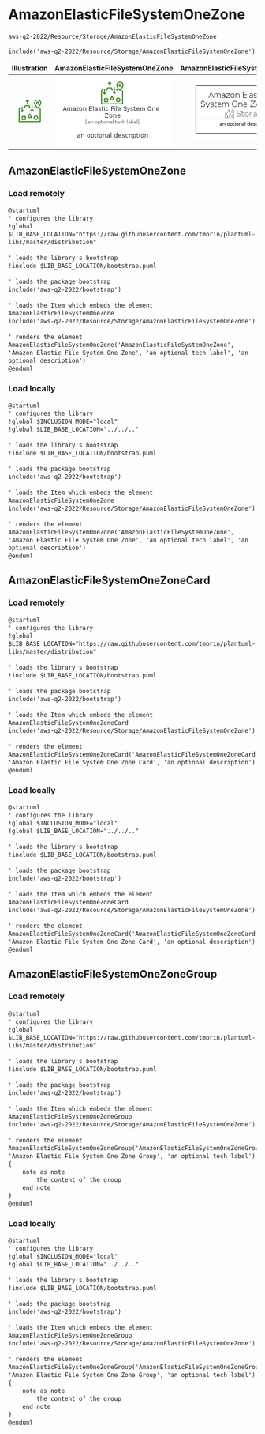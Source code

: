 # AmazonElasticFileSystemOneZone


```text
aws-q2-2022/Resource/Storage/AmazonElasticFileSystemOneZone
```

```text
include('aws-q2-2022/Resource/Storage/AmazonElasticFileSystemOneZone')
```



| Illustration | AmazonElasticFileSystemOneZone | AmazonElasticFileSystemOneZoneCard | AmazonElasticFileSystemOneZoneGroup |
| :---: | :---: | :---: | :---: |
| ![illustration for Illustration](../../../aws-q2-2022/Resource/Storage/AmazonElasticFileSystemOneZone.png) | ![illustration for AmazonElasticFileSystemOneZone](../../../aws-q2-2022/Resource/Storage/AmazonElasticFileSystemOneZone.Local.png) | ![illustration for AmazonElasticFileSystemOneZoneCard](../../../aws-q2-2022/Resource/Storage/AmazonElasticFileSystemOneZoneCard.Local.png) | ![illustration for AmazonElasticFileSystemOneZoneGroup](../../../aws-q2-2022/Resource/Storage/AmazonElasticFileSystemOneZoneGroup.Local.png) |




## AmazonElasticFileSystemOneZone

### Load remotely
```plantuml
@startuml
' configures the library
!global $LIB_BASE_LOCATION="https://raw.githubusercontent.com/tmorin/plantuml-libs/master/distribution"

' loads the library's bootstrap
!include $LIB_BASE_LOCATION/bootstrap.puml

' loads the package bootstrap
include('aws-q2-2022/bootstrap')

' loads the Item which embeds the element AmazonElasticFileSystemOneZone
include('aws-q2-2022/Resource/Storage/AmazonElasticFileSystemOneZone')

' renders the element
AmazonElasticFileSystemOneZone('AmazonElasticFileSystemOneZone', 'Amazon Elastic File System One Zone', 'an optional tech label', 'an optional description')
@enduml
```

### Load locally
```plantuml
@startuml
' configures the library
!global $INCLUSION_MODE="local"
!global $LIB_BASE_LOCATION="../../.."

' loads the library's bootstrap
!include $LIB_BASE_LOCATION/bootstrap.puml

' loads the package bootstrap
include('aws-q2-2022/bootstrap')

' loads the Item which embeds the element AmazonElasticFileSystemOneZone
include('aws-q2-2022/Resource/Storage/AmazonElasticFileSystemOneZone')

' renders the element
AmazonElasticFileSystemOneZone('AmazonElasticFileSystemOneZone', 'Amazon Elastic File System One Zone', 'an optional tech label', 'an optional description')
@enduml
```

## AmazonElasticFileSystemOneZoneCard

### Load remotely
```plantuml
@startuml
' configures the library
!global $LIB_BASE_LOCATION="https://raw.githubusercontent.com/tmorin/plantuml-libs/master/distribution"

' loads the library's bootstrap
!include $LIB_BASE_LOCATION/bootstrap.puml

' loads the package bootstrap
include('aws-q2-2022/bootstrap')

' loads the Item which embeds the element AmazonElasticFileSystemOneZoneCard
include('aws-q2-2022/Resource/Storage/AmazonElasticFileSystemOneZone')

' renders the element
AmazonElasticFileSystemOneZoneCard('AmazonElasticFileSystemOneZoneCard', 'Amazon Elastic File System One Zone Card', 'an optional description')
@enduml
```

### Load locally
```plantuml
@startuml
' configures the library
!global $INCLUSION_MODE="local"
!global $LIB_BASE_LOCATION="../../.."

' loads the library's bootstrap
!include $LIB_BASE_LOCATION/bootstrap.puml

' loads the package bootstrap
include('aws-q2-2022/bootstrap')

' loads the Item which embeds the element AmazonElasticFileSystemOneZoneCard
include('aws-q2-2022/Resource/Storage/AmazonElasticFileSystemOneZone')

' renders the element
AmazonElasticFileSystemOneZoneCard('AmazonElasticFileSystemOneZoneCard', 'Amazon Elastic File System One Zone Card', 'an optional description')
@enduml
```

## AmazonElasticFileSystemOneZoneGroup

### Load remotely
```plantuml
@startuml
' configures the library
!global $LIB_BASE_LOCATION="https://raw.githubusercontent.com/tmorin/plantuml-libs/master/distribution"

' loads the library's bootstrap
!include $LIB_BASE_LOCATION/bootstrap.puml

' loads the package bootstrap
include('aws-q2-2022/bootstrap')

' loads the Item which embeds the element AmazonElasticFileSystemOneZoneGroup
include('aws-q2-2022/Resource/Storage/AmazonElasticFileSystemOneZone')

' renders the element
AmazonElasticFileSystemOneZoneGroup('AmazonElasticFileSystemOneZoneGroup', 'Amazon Elastic File System One Zone Group', 'an optional tech label') {
    note as note
        the content of the group
    end note
}
@enduml
```

### Load locally
```plantuml
@startuml
' configures the library
!global $INCLUSION_MODE="local"
!global $LIB_BASE_LOCATION="../../.."

' loads the library's bootstrap
!include $LIB_BASE_LOCATION/bootstrap.puml

' loads the package bootstrap
include('aws-q2-2022/bootstrap')

' loads the Item which embeds the element AmazonElasticFileSystemOneZoneGroup
include('aws-q2-2022/Resource/Storage/AmazonElasticFileSystemOneZone')

' renders the element
AmazonElasticFileSystemOneZoneGroup('AmazonElasticFileSystemOneZoneGroup', 'Amazon Elastic File System One Zone Group', 'an optional tech label') {
    note as note
        the content of the group
    end note
}
@enduml
```

